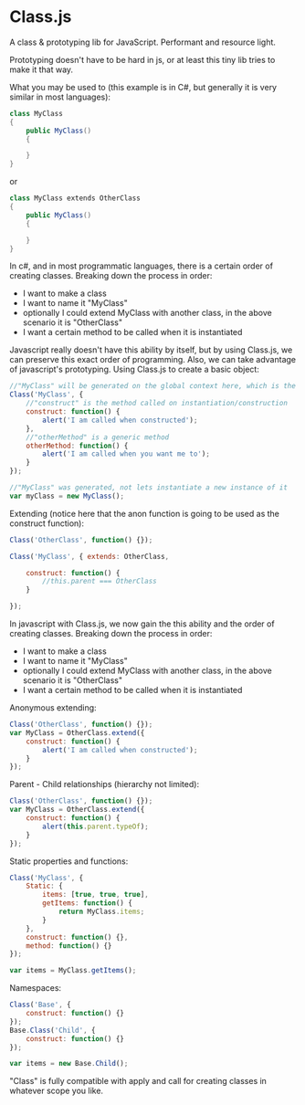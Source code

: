 Class.js
===========================

A class & prototyping lib for JavaScript.  Performant and resource light.

Prototyping doesn't have to be hard in js, or at least this tiny lib tries to make it that way.

What you may be used to (this example is in C#, but generally it is very similar in most languages):
```c#
class MyClass
{
    public MyClass()
    {

    }
}
```
or
```c#
class MyClass extends OtherClass
{
    public MyClass()
    {

    }
}
```

In c#, and in most programmatic languages, there is a certain order of creating classes.  Breaking down the process in order:
* I want to make a class
* I want to name it "MyClass"
* optionally I could extend MyClass with another class, in the above scenario it is "OtherClass"
* I want a certain method to be called when it is instantiated

Javascript really doesn't have this ability by itself, but by using Class.js, we can preserve this exact order of programming.  Also, we can take advantage of javascript's prototyping.
Using Class.js to create a basic object:
```javascript
//"MyClass" will be generated on the global context here, which is the "window" variable
Class('MyClass', {
    //"construct" is the method called on instantiation/construction
    construct: function() {
        alert('I am called when constructed');
    },
    //"otherMethod" is a generic method
    otherMethod: function() {
        alert('I am called when you want me to');
    }
});

//"MyClass" was generated, not lets instantiate a new instance of it
var myClass = new MyClass();
```

Extending (notice here that the anon function is going to be used as the construct function):
```javascript
Class('OtherClass', function() {});

Class('MyClass', { extends: OtherClass,

    construct: function() {
        //this.parent === OtherClass
    }

});
```
In javascript with Class.js, we now gain the this ability and the order of creating classes.  Breaking down the process in order:
* I want to make a class
* I want to name it "MyClass"
* optionally I could extend MyClass with another class, in the above scenario it is "OtherClass"
* I want a certain method to be called when it is instantiated

Anonymous extending:
```javascript
Class('OtherClass', function() {});
var MyClass = OtherClass.extend({
    construct: function() {
        alert('I am called when constructed');
    }
});
```

Parent - Child relationships (hierarchy not limited):
```javascript
Class('OtherClass', function() {});
var MyClass = OtherClass.extend({
    construct: function() {
        alert(this.parent.typeOf);
    }
});
```

Static properties and functions:
```javascript
Class('MyClass', {
	Static: {
		items: [true, true, true],
		getItems: function() {
			return MyClass.items;
		}
	},
	construct: function() {},
	method: function() {}
});

var items = MyClass.getItems();
```

Namespaces:
```javascript
Class('Base', {
	construct: function() {}
});
Base.Class('Child', {
	construct: function() {}
});

var items = new Base.Child();
```


"Class" is fully compatible with apply and call for creating classes in whatever scope you like.
